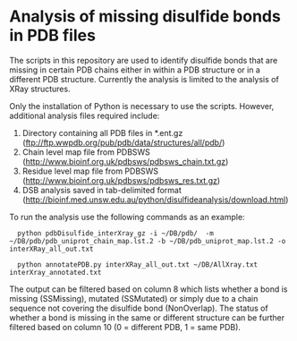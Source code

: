 # Analysis of missing disulfide bonds in PDB files

The scripts in this repository are used to identify disulfide bonds that are missing in certain PDB chains either in within a PDB structure or in a different PDB structure. Currently the analysis is limited to the analysis of XRay structures.

Only the installation of Python is necessary to use the scripts. However, additional analysis files required include:

1. Directory containing all PDB files in *.ent.gz (ftp://ftp.wwpdb.org/pub/pdb/data/structures/all/pdb/)
2. Chain level map file from PDBSWS (http://www.bioinf.org.uk/pdbsws/pdbsws_chain.txt.gz)
3. Residue level map file from PDBSWS (http://www.bioinf.org.uk/pdbsws/pdbsws_res.txt.gz)
4. DSB analysis saved in tab-delimited format (http://bioinf.med.unsw.edu.au/python/disulfideanalysis/download.html)

To run the analysis use the following commands as an example:

```
  python pdbDisulfide_interXray_gz -i ~/DB/pdb/  -m ~/DB/pdb/pdb_uniprot_chain_map.lst.2 -b ~/DB/pdb_uniprot_map.lst.2 -o interXRay_all_out.txt
  
  python annotatePDB.py interXRay_all_out.txt ~/DB/AllXray.txt interXray_annotated.txt
```
  
The output can be filtered based on column 8 which lists whether a bond is missing (SSMissing), mutated (SSMutated) or simply due to a chain sequence not covering the disulfide bond (NonOverlap). The status of whether a bond is missing in the same or different structure can be further filtered based on column 10 (0 = different PDB, 1 = same PDB).
